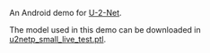 An Android demo for [U-2-Net](https://playtorch.dev/snack/@playtorch/u2net/).

The model used in this demo can be downloaded in [u2netp_small_live_test.ptl](https://github.com/raedle/test-some/releases/download/v0.0.2.0/u2netp_small_live_test.ptl).
